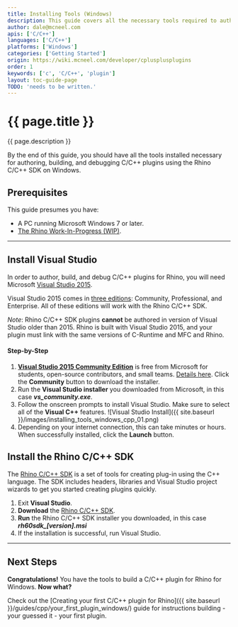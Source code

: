 ```yaml
---
title: Installing Tools (Windows)
description: This guide covers all the necessary tools required to author Rhino plugins in C/C++ on Windows.
author: dale@mcneel.com
apis: ['C/C++']
languages: ['C/C++']
platforms: ['Windows']
categories: ['Getting Started']
origin: https://wiki.mcneel.com/developer/cplusplusplugins
order: 1
keywords: ['c', 'C/C++', 'plugin']
layout: toc-guide-page
TODO: 'needs to be written.'
---
```


# {{ page.title }}

{{ page.description }}

By the end of this guide, you should have all the tools installed necessary for authoring, building, and debugging C/C++ plugins using the Rhino C/C++ SDK on Windows.

## Prerequisites

This guide presumes you have:

- A PC running Microsoft Windows 7 or later.
- [The Rhino Work-In-Progress (WIP)](https://discourse.mcneel.com/t/welcome-to-serengeti/9612).

---

## Install Visual Studio

In order to author, build, and debug C/C++ plugins for Rhino, you will need Microsoft [Visual Studio 2015](https://www.visualstudio.com/en-us/visual-studio-homepage-vs.aspx).

Visual Studio 2015 comes in [three editions](https://www.visualstudio.com/downloads): Community, Professional, and Enterprise. All of these editions will work with the Rhino C/C++ SDK.

*Note*: Rhino C/C++ SDK plugins **cannot** be authored in version of Visual Studio older than 2015. Rhino is built with Visual Studio 2015, and your plugin must link with the same versions of C-Runtime and MFC and Rhino. 

#### Step-by-Step

1. **[Visual Studio 2015 Community Edition](https://www.visualstudio.com/vs-2015-product-editions)** is free from Microsoft for students, open-source contributors, and small teams. [Details here](https://www.visualstudio.com/en-us/support/legal/mt171547).  Click the **Community** button to download the installer.
1. Run the **Visual Studio installer** you downloaded from Microsoft, in this case ***vs_community.exe***.
1. Follow the onscreen prompts to install Visual Studio. Make sure to select all of the **Visual C++** features. 
![Visual Studio Install]({{ site.baseurl }}/images/installing_tools_windows_cpp_01.png)
1. Depending on your internet connection, this can take minutes or hours.  When successfully installed, click the **Launch** button.

## Install the Rhino C/C++ SDK
The [Rhino C/C++ SDK](https://discourse.mcneel.com/t/rhino-wip-developers/30197) is a set of tools for creating plug-in using the C++ language. The SDK includes headers, libraries and Visual Studio project wizards to get you started creating plugins quickly.

1. Exit **Visual Studio**.
1. **Download** the [Rhino C/C++ SDK](https://discourse.mcneel.com/t/rhino-wip-developers/30197).
1. **Run** the Rhino C/C++ SDK installer you downloaded, in this case ***rh60sdk_[version].msi***
1. If the installation is successful, run Visual Studio.

---

## Next Steps

**Congratulations!** You have the tools to build a C/C++ plugin for Rhino for Windows. **Now what?**

Check out the [Creating your first C/C++ plugin for Rhino]({{ site.baseurl }}/guides/cpp/your_first_plugin_windows/) guide for instructions building - your guessed it - your first plugin.
